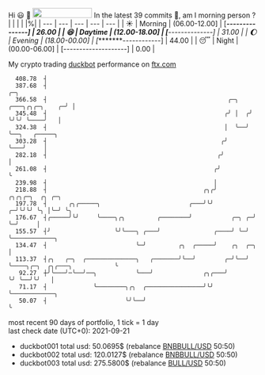 Hi :smiley: :wave: <img src="https://jojoee.jojoee.com/api/utcnow?refresh" width="120" height="20">
In the latest 39 commits :bug:, am I morning person ? 
| | | | |%|
| --- | --- | --- | --- | --- |
| :sunny: | Morning | (06.00-12.00] | [*****---------------] | 26.00 |
| :satisfied: | Daytime | (12.00-18.00] | [******--------------] | 31.00 |
| :moon: | Evening | (18.00-00.00] | [********------------] | 44.00 |
| :sleeping: | Night | (00.00-06.00] | [--------------------] | 0.00 |

My crypto trading [duckbot](https://github.com/jojoee/duckbot) performance on [ftx.com](https://ftx.com/#a=13144711)
```
  408.78  ┤
  387.68  ┤                                                                         ╭─╮
  366.58  ┤                                                   ╭─╮   ╭───╮╭╮╭─╮    ╭─╯ │
  345.48  ┤                                                  ╭╯ │  ╭╯   ╰╯╰╯ ╰────╯   │
  324.38  ┤                                                  │  ╰──╯                  ╰──╮   ╭─────╮
  303.28  ┤                                                 ╭╯                           ╰───╯     │
  282.18  ┤                                                ╭╯                                      │
  261.08  ┤                                               ╭╯                                       ╰
  239.98  ┤                                               │
  218.88  ┤                                            ╭╮╭╯            ╭╮╭╮╭─╮  ╭╮ ╭─╮
  197.78  ┤      ╭╮╭─────╮                         ╭───╯╰╯           ╭─╯╰╯╰╯ ╰╮ │╰─╯ ╰╮
  176.67  ┤╭─────╯╰╯     ╰────╮╭╮         ╭────────╯           ╭─╮ ╭─╯        ╰─╯     │
  155.57  ┤╯                  ╰╯╰───╮ ╭───╯               ╭────╯ ╰─╯                  ╰────────────╮
  134.47  ┤                         ╰─╯         ╭╮  ╭─────╯    ╭╮  ╭─╮                             │
  113.37  ┤╭╮   ╭─╮  ╭──────────────╮   ╭───────╯╰──╯        ╭─╯╰──╯ ╰────╮╭─╮  ╭╮╭───╮            ╰
   92.27  ┼╯╰───╯─╰──╯──╮           ╰───╯              ╭╮╭───╯            ╰╯ ╰──╯╰╯   │
   71.17  ┤             ╰────────╮╭╮  ╭────────────────╯╰╯                            ╰────────────╮
   50.07  ┤                      ╰╯╰──╯                                                            ╰
```
most recent 90 days of portfolio, 1 tick = 1 day<br />
last check date (UTC+0): 2021-09-21
- duckbot001 total usd: 50.0695$ (rebalance [BNBBULL/USD](https://ftx.com/trade/DOGEBULL/USD#a=13144711) 50:50)
- duckbot002 total usd: 120.0127$ (rebalance [BNBBULL/USD](https://ftx.com/trade/BNBBULL/USD#a=13144711) 50:50)
- duckbot003 total usd: 275.5800$ (rebalance [BULL/USD](https://ftx.com/trade/BULL/USD#a=13144711) 50:50)


